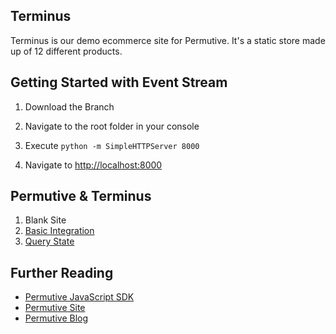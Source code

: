 ## Terminus

Terminus is our demo ecommerce site for Permutive. It's a static store made up of 12 different products.

## Getting Started with Event Stream

1. Download the Branch

2. Navigate to the root folder in your console

3. Execute `python -m SimpleHTTPServer 8000`

4. Navigate to [http://localhost:8000](http://localhost:8000)

## Permutive & Terminus

1. Blank Site
2. [Basic Integration](https://github.com/permutive/demo-ecom/tree/basic-integration)
3. [Query State](https://github.com/permutive/demo-ecom/tree/query-state)

## Further Reading

- [Permutive JavaScript SDK](https://github.com/permutive/permutive-javascript)
- [Permutive Site](http://www.permutive.com)
- [Permutive Blog](http://blog.permutive.com)
